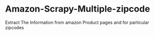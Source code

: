 # Amazon-Scrapy-Multiple-zipcode
Extract The Information from amazon Product pages and for particular zipcodes
